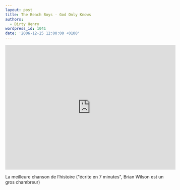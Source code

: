 ```yaml
---
layout: post
title: The Beach Boys - God Only Knows
authors:
  - Dirty Henry
wordpress_id: 1041
date: '2006-12-25 12:00:00 +0100'
---
```

<iframe width="540" height="396" src="http://www.youtube.com/embed/AOMyS78o5YI" frameborder="0" allowfullscreen></iframe>

La meilleure chanson de l’histoire ("écrite en 7 minutes", Brian Wilson est un gros chambreur) 

